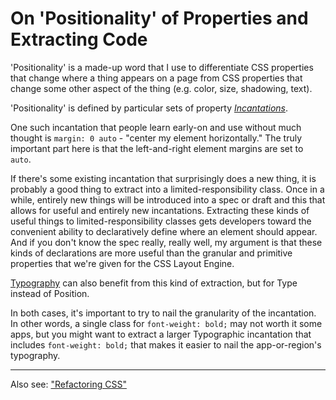 # On 'Positionality' of Properties and Extracting Code

'Positionality' is a made-up word that I use to differentiate CSS properties that change where a thing appears on a page from CSS properties that change some other aspect of the thing (e.g. color, size, shadowing, text).

'Positionality' is defined by particular sets of property [_Incantations_](css-incantations.md).

One such incantation that people learn early-on and use without much thought is `margin: 0 auto` - "center my element horizontally."
The truly important part here is that the left-and-right element margins are set to `auto`.

If there's some existing incantation that surprisingly does a new thing, it is probably a good thing to extract into a limited-responsibility class.  Once in a while, entirely new things will be introduced into a spec or draft and this that allows for useful and entirely new incantations.  Extracting these kinds of useful things to limited-responsibility classes gets developers toward the convenient ability to declaratively define where an element should appear. And if you don't know the spec really, really well, my argument is that these kinds of declarations are more useful than the granular and primitive properties that we're given for the CSS Layout Engine.

[Typography](type.md) can also benefit from this kind of extraction, but for Type instead of Position.

In both cases, it's important to try to nail the granularity of the incantation. In other words, a single class for `font-weight: bold;` may not worth it some apps, but you might want to extract a larger Typographic incantation that includes `font-weight: bold;` that makes it easier to nail the app-or-region's typography.


---

Also see: ["Refactoring CSS"](css-refactoring.md)
